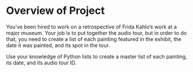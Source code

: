 # Overview of Project

You’ve been hired to work on a  retrospective of Frida Kahlo’s work at a major museum. Your job is to  put together the audio tour, but in order to do that, you need to create a list of each painting featured in the exhibit, the date it was  painted, and its spot in the tour.

Use your knowledge of Python lists to create a master list of each painting, its date, and its audio tour ID.

